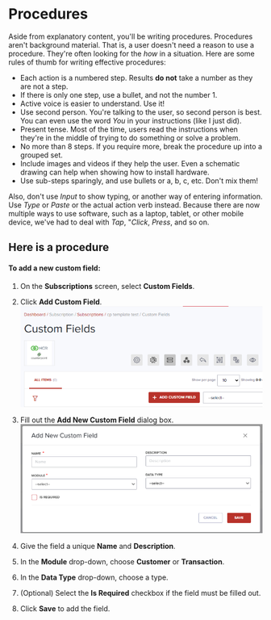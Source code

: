 # Procedures

Aside from explanatory content, you'll be writing procedures. Procedures aren't background material. That is,
a user doesn't need a reason to use a procedure. They're often looking for the *how* in a situation. 
Here are some rules of thumb for writing effective procedures:

* Each action is a numbered step. Results **do not** take a number as they are not a step.
* If there is only one step, use a bullet, and not the number 1.
* Active voice is easier to understand. Use it!
* Use second person. You're talking to the user, so second person is best. You can even use the word *You* in your instructions (like I just did).
* Present tense. Most of the time, users read the instructions when they're in the middle of trying to do something or solve a problem.
* No more than 8 steps. If you require more, break the procedure up into a grouped set.
* Include images and videos if they help the user. Even a schematic drawing can help when showing how to install hardware.
* Use sub-steps sparingly, and use bullets or a, b, c, etc. Don't mix them!

Also, don't use *Input* to show typing, or another way of entering
information. Use *Type* or *Paste* or the actual action verb instead. Because there are now multiple ways to use 
software, such as a laptop, tablet, or other mobile device, we've had to deal with *Tap*, "*Click*, *Press*, and so on.  

Here is a procedure 
------------------------------------------------

#### To add a new custom field:

1.	On the **Subscriptions** screen, select **Custom Fields**.  

2.	Click **Add Custom Field**. ![custom field trim](Resources/Images/custom-field-trim.png)
3.	Fill out the **Add New Custom Field** dialog box. 
![add new custom field dlg](Resources/Images/add-new-custom-field-dlg.png)
4.	Give the field a unique **Name** and **Description**.
5.	In the **Module** drop-down, choose **Customer** or **Transaction**.
6.	In the **Data Type** drop-down, choose a type. 
7.	(Optional) Select the **Is Required** checkbox if the field must be filled out.
8.	Click **Save** to add the field.
